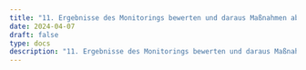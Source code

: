 ```yaml
---
title: "11. Ergebnisse des Monitorings bewerten und daraus Maßnahmen ableiten"
date: 2024-04-07
draft: false
type: docs
description: "11. Ergebnisse des Monitorings bewerten und daraus Maßnahmen ableiten description"
---
```


